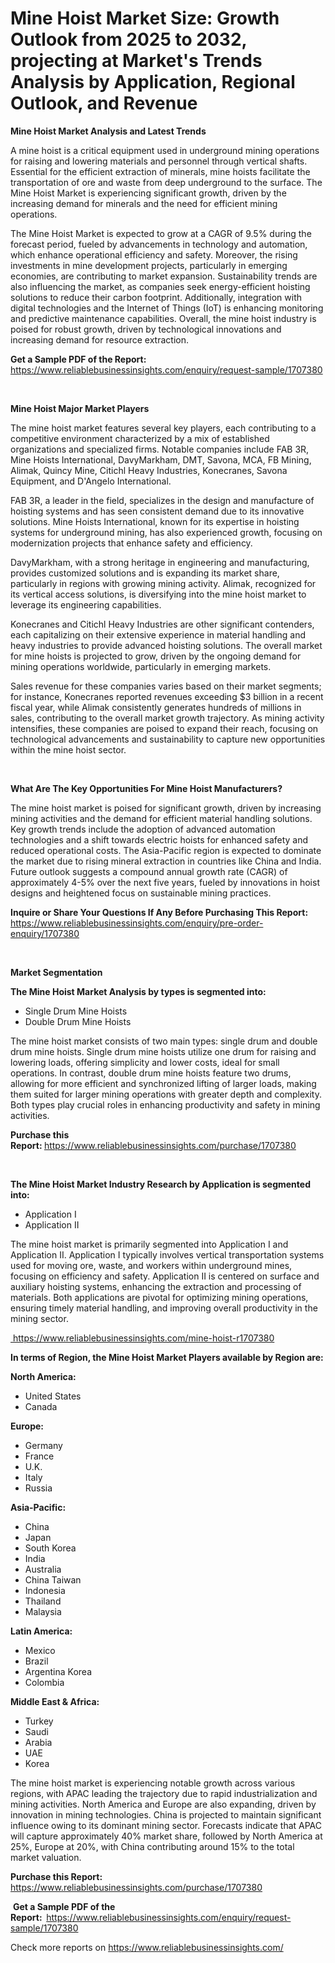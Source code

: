 <p><h1>Mine Hoist Market Size: Growth Outlook from 2025 to 2032, projecting at Market's Trends Analysis by Application, Regional Outlook, and Revenue</h1></p><p><strong>Mine Hoist Market Analysis and Latest Trends</strong></p>
<p><p>A mine hoist is a critical equipment used in underground mining operations for raising and lowering materials and personnel through vertical shafts. Essential for the efficient extraction of minerals, mine hoists facilitate the transportation of ore and waste from deep underground to the surface. The Mine Hoist Market is experiencing significant growth, driven by the increasing demand for minerals and the need for efficient mining operations. </p><p>The Mine Hoist Market is expected to grow at a CAGR of 9.5% during the forecast period, fueled by advancements in technology and automation, which enhance operational efficiency and safety. Moreover, the rising investments in mine development projects, particularly in emerging economies, are contributing to market expansion. Sustainability trends are also influencing the market, as companies seek energy-efficient hoisting solutions to reduce their carbon footprint. Additionally, integration with digital technologies and the Internet of Things (IoT) is enhancing monitoring and predictive maintenance capabilities. Overall, the mine hoist industry is poised for robust growth, driven by technological innovations and increasing demand for resource extraction.</p></p>
<p><strong>Get a Sample PDF of the Report:&nbsp;</strong> <a href="https://www.reliablebusinessinsights.com/enquiry/request-sample/1707380?utm_campaign=2761&utm_medium=2&utm_source=Github&utm_content=ia&utm_term=25032025&utm_id=mine-hoist">https://www.reliablebusinessinsights.com/enquiry/request-sample/1707380</a></p>
<p>&nbsp;</p>
<p><strong>Mine Hoist Major Market Players</strong></p>
<p><p>The mine hoist market features several key players, each contributing to a competitive environment characterized by a mix of established organizations and specialized firms. Notable companies include FAB 3R, Mine Hoists International, DavyMarkham, DMT, Savona, MCA, FB Mining, Alimak, Quincy Mine, Citichl Heavy Industries, Konecranes, Savona Equipment, and D'Angelo International.</p><p>FAB 3R, a leader in the field, specializes in the design and manufacture of hoisting systems and has seen consistent demand due to its innovative solutions. Mine Hoists International, known for its expertise in hoisting systems for underground mining, has also experienced growth, focusing on modernization projects that enhance safety and efficiency.</p><p>DavyMarkham, with a strong heritage in engineering and manufacturing, provides customized solutions and is expanding its market share, particularly in regions with growing mining activity. Alimak, recognized for its vertical access solutions, is diversifying into the mine hoist market to leverage its engineering capabilities.</p><p>Konecranes and Citichl Heavy Industries are other significant contenders, each capitalizing on their extensive experience in material handling and heavy industries to provide advanced hoisting solutions. The overall market for mine hoists is projected to grow, driven by the ongoing demand for mining operations worldwide, particularly in emerging markets.</p><p>Sales revenue for these companies varies based on their market segments; for instance, Konecranes reported revenues exceeding $3 billion in a recent fiscal year, while Alimak consistently generates hundreds of millions in sales, contributing to the overall market growth trajectory. As mining activity intensifies, these companies are poised to expand their reach, focusing on technological advancements and sustainability to capture new opportunities within the mine hoist sector.</p></p>
<p>&nbsp;</p>
<p><strong>What Are The Key Opportunities For Mine Hoist Manufacturers?</strong></p>
<p><p>The mine hoist market is poised for significant growth, driven by increasing mining activities and the demand for efficient material handling solutions. Key growth trends include the adoption of advanced automation technologies and a shift towards electric hoists for enhanced safety and reduced operational costs. The Asia-Pacific region is expected to dominate the market due to rising mineral extraction in countries like China and India. Future outlook suggests a compound annual growth rate (CAGR) of approximately 4-5% over the next five years, fueled by innovations in hoist designs and heightened focus on sustainable mining practices.</p></p>
<p><strong>Inquire or Share Your Questions If Any Before Purchasing This Report:</strong> <a href="https://www.reliablebusinessinsights.com/enquiry/pre-order-enquiry/1707380?utm_campaign=2761&utm_medium=2&utm_source=Github&utm_content=ia&utm_term=25032025&utm_id=mine-hoist">https://www.reliablebusinessinsights.com/enquiry/pre-order-enquiry/1707380</a></p>
<p>&nbsp;</p>
<p><strong>Market Segmentation</strong></p>
<p><strong>The Mine Hoist Market Analysis by types is segmented into:</strong></p>
<p><ul><li>Single Drum Mine Hoists</li><li>Double Drum Mine Hoists</li></ul></p>
<p><p>The mine hoist market consists of two main types: single drum and double drum mine hoists. Single drum mine hoists utilize one drum for raising and lowering loads, offering simplicity and lower costs, ideal for small operations. In contrast, double drum mine hoists feature two drums, allowing for more efficient and synchronized lifting of larger loads, making them suited for larger mining operations with greater depth and complexity. Both types play crucial roles in enhancing productivity and safety in mining activities.</p></p>
<p><strong>Purchase this Report:&nbsp;</strong><a href="https://www.reliablebusinessinsights.com/purchase/1707380?utm_campaign=2761&utm_medium=2&utm_source=Github&utm_content=ia&utm_term=25032025&utm_id=mine-hoist">https://www.reliablebusinessinsights.com/purchase/1707380</a></p>
<p>&nbsp;</p>
<p><strong>The Mine Hoist Market Industry Research by Application is segmented into:</strong></p>
<p><ul><li>Application I</li><li>Application II</li></ul></p>
<p><p>The mine hoist market is primarily segmented into Application I and Application II. Application I typically involves vertical transportation systems used for moving ore, waste, and workers within underground mines, focusing on efficiency and safety. Application II is centered on surface and auxiliary hoisting systems, enhancing the extraction and processing of materials. Both applications are pivotal for optimizing mining operations, ensuring timely material handling, and improving overall productivity in the mining sector.</p></p>
<p><a href="https://www.reliablebusinessinsights.com/mine-hoist-r1707380?utm_campaign=2761&utm_medium=2&utm_source=Github&utm_content=ia&utm_term=25032025&utm_id=mine-hoist">&nbsp;https://www.reliablebusinessinsights.com/mine-hoist-r1707380</a></p>
<p><strong>In terms of Region, the Mine Hoist Market Players available by Region are:</strong></p>
<p>
    <p> <strong> North America: </strong>
        <ul>
            <li>United States</li>
            <li>Canada</li>
        </ul>
        </p> 
    <p> <strong> Europe: </strong>
        <ul>
            <li>Germany</li>
            <li>France</li>
            <li>U.K.</li>
            <li>Italy</li>
            <li>Russia</li>
        </ul>
        </p> 
    <p> <strong> Asia-Pacific: </strong>
        <ul>
            <li>China</li>
            <li>Japan</li>
            <li>South Korea</li>
            <li>India</li>
            <li>Australia</li>
            <li>China Taiwan</li>
            <li>Indonesia</li>
            <li>Thailand</li>
            <li>Malaysia</li>
        </ul>
        </p> 
    <p> <strong> Latin America: </strong>
        <ul>
            <li>Mexico</li>
            <li>Brazil</li>
            <li>Argentina Korea</li>
            <li>Colombia</li>
        </ul>
        </p> 
    <p> <strong> Middle East & Africa: </strong>
        <ul>
            <li>Turkey</li>
            <li>Saudi</li>
            <li>Arabia</li>
            <li>UAE</li>
            <li>Korea</li>
        </ul>
    </p>
    </p>
<p><p>The mine hoist market is experiencing notable growth across various regions, with APAC leading the trajectory due to rapid industrialization and mining activities. North America and Europe are also expanding, driven by innovation in mining technologies. China is projected to maintain significant influence owing to its dominant mining sector. Forecasts indicate that APAC will capture approximately 40% market share, followed by North America at 25%, Europe at 20%, with China contributing around 15% to the total market valuation.</p></p>
<p><strong>Purchase this Report: </strong><a href="https://www.reliablebusinessinsights.com/purchase/1707380?utm_campaign=2761&utm_medium=2&utm_source=Github&utm_content=ia&utm_term=25032025&utm_id=mine-hoist">https://www.reliablebusinessinsights.com/purchase/1707380</a></p>
<p>&nbsp;<strong>Get a Sample PDF of the Report:&nbsp;&nbsp;</strong><a href="https://www.reliablebusinessinsights.com/enquiry/request-sample/1707380?utm_campaign=2761&utm_medium=2&utm_source=Github&utm_content=ia&utm_term=25032025&utm_id=mine-hoist">https://www.reliablebusinessinsights.com/enquiry/request-sample/1707380</a></p>
<p><strong></strong></p>
<p>Check more reports on <a href="https://www.reliablebusinessinsights.com/?utm_campaign=2761&utm_medium=2&utm_source=Github&utm_content=ia&utm_term=25032025&utm_id=mine-hoist">https://www.reliablebusinessinsights.com/</a></p>